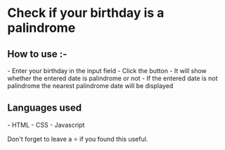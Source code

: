 <h1>
    Check if your birthday is a palindrome
</h1>
<h2>
    How to use :-
</h2>
- Enter your birthday in the input field
- Click the button
- It will show whether the entered date is palindrome or not
- If the entered date is not palindrome the nearest palindrome date will be displayed
<h2>
    Languages used
</h2>
- HTML
- CSS
- Javascript

<br />

Don't forget to leave a ⭐ if you found this useful.
